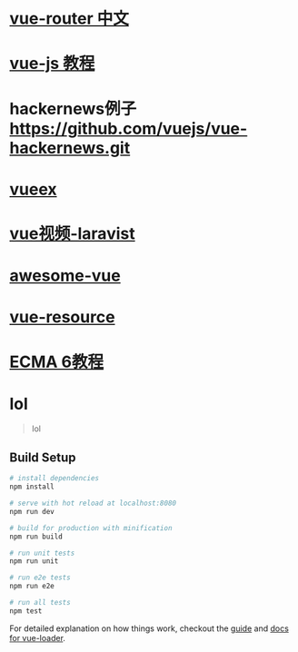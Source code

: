 # [vue-router 中文](http://router.vuejs.org/zh-cn/index.html)

# [vue-js 教程](http://guowenfh.github.io/2016/03/24/vue-webpack-01-base/)

# hackernews例子 https://github.com/vuejs/vue-hackernews.git

# [vueex](http://vuex.vuejs.org/zh-cn/intro.html)

# [vue视频-laravist](https://laravist.com/series/vue-js-1-0-in-action-series)

# [awesome-vue](https://github.com/vuejs/awesome-vue)

# [vue-resource](https://github.com/vuejs/vue-resource)

# [ECMA 6教程](http://es6.ruanyifeng.com/)
# lol

> lol

## Build Setup

``` bash
# install dependencies
npm install

# serve with hot reload at localhost:8080
npm run dev

# build for production with minification
npm run build

# run unit tests
npm run unit

# run e2e tests
npm run e2e

# run all tests
npm test
```

For detailed explanation on how things work, checkout the [guide](http://vuejs-templates.github.io/webpack/) and [docs for vue-loader](http://vuejs.github.io/vue-loader).


